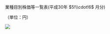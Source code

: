 業種目別株価等一覧表(平成30年 $5!\\cdot!6$ 月分)

（単位：円）

![](https://www.nta.go.jp/tmp/81a47512-ec1f-4cf9-9c82-efc7d538b596/images/899680727b6427ee468b8d55bad9c411f90c99dd510a39a16e6be038bd44007d.jpg)